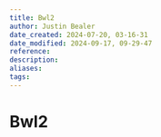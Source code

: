 ```yaml
---
title: Bwl2
author: Justin Bealer
date_created: 2024-07-20, 03-16-31
date_modified: 2024-09-17, 09-29-47
reference: 
description: 
aliases: 
tags: 
---
```

# Bwl2
